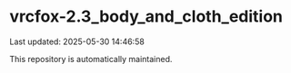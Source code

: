 # vrcfox-2.3_body_and_cloth_edition

Last updated: 2025-05-30 14:46:58

This repository is automatically maintained.
